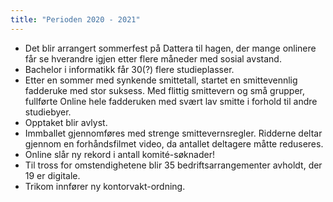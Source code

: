```yaml
---
title: "Perioden 2020 - 2021"
---
```


- Det blir arrangert sommerfest på Dattera til hagen, der mange onlinere får se hverandre igjen etter flere måneder med sosial avstand.
- Bachelor i informatikk får 30(?) flere studieplasser.
- Etter en sommer med synkende smittetall, startet en smittevennlig fadderuke med stor suksess. Med flittig smittevern og små grupper, fullførte Online hele fadderuken med svært lav smitte i forhold til andre studiebyer.
- Opptaket blir avlyst.
- Immballet gjennomføres med strenge smittevernsregler. Ridderne deltar gjennom en forhåndsfilmet video, da antallet deltagere måtte reduseres.
- Online slår ny rekord i antall komité-søknader!
- Til tross for omstendighetene blir 35 bedriftsarrangementer avholdt, der 19 er digitale.
- Trikom innfører ny kontorvakt-ordning.